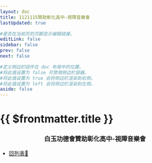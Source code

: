 ```yaml
---
layout: doc
title: 1121115贊助彰化高中-視障音樂會
lastUpdated: true

#是否在当前页的页脚显示编辑链接。
editLink: false
sidebar: false
prev: false
next: false

#定义侧边栏组件在 doc 布局中的位置。
#将此值设置为 false 可禁用侧边栏容器。
#将此值设置为 true 会将侧边栏渲染到右侧。
#将此值设置为 left 会将侧边栏渲染到左侧。
aside: false
---
```


# {{ $frontmatter.title }}

### 白玉功德會贊助彰化高中-視障音樂會


<!-- https://www.geeksforgeeks.org/how-to-embed-pdf-file-using-html/ -->
<object class="pdf"
            data="/1121115贊助彰化高中-視障音樂會.pdf#toolbar=0&amp;navpanes=0&amp;scrollbar=0&amp;page=1&amp;view=FitH"
            type="application/pdf">
            </object>

<style>

    .pdf {
        width: 100%;
        aspect-ratio: 4 / 3;
    }

    .pdf, html, body {
        height: 100%;
        margin: 0;
        padding: 0;
        overflow: hidden;
    }

    
    
    h3 {
        text-align: center;
    }
    
</style>


- [回列表📂](../social-support)


